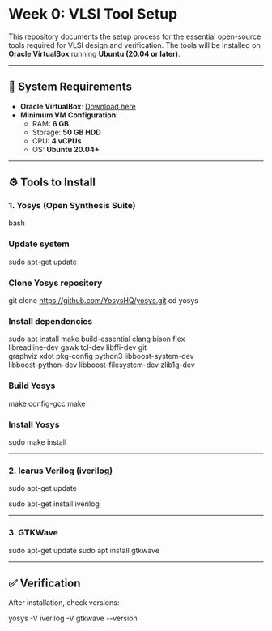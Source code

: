 # Week 0: VLSI Tool Setup

This repository documents the setup process for the essential open-source tools required for VLSI design and verification. The tools will be installed on **Oracle VirtualBox** running **Ubuntu (20.04 or later)**.

---

## 📌 System Requirements

- **Oracle VirtualBox**: [Download here](https://www.virtualbox.org/wiki/Downloads)  
- **Minimum VM Configuration**:
  - RAM: **6 GB**
  - Storage: **50 GB HDD**
  - CPU: **4 vCPUs**
  - OS: **Ubuntu 20.04+**

---

## ⚙️ Tools to Install

### 1. Yosys (Open Synthesis Suite)
bash
### Update system
sudo apt-get update

### Clone Yosys repository
git clone https://github.com/YosysHQ/yosys.git
cd yosys

### Install dependencies
sudo apt install make build-essential clang bison flex \
libreadline-dev gawk tcl-dev libffi-dev git \
graphviz xdot pkg-config python3 libboost-system-dev \
libboost-python-dev libboost-filesystem-dev zlib1g-dev

### Build Yosys
make config-gcc
make

### Install Yosys
sudo make install

---

### 2. Icarus Verilog (iverilog)

sudo apt-get update

sudo apt-get install iverilog

---

### 3. GTKWave

sudo apt-get update
sudo apt install gtkwave

---

## ✅ Verification

After installation, check versions:

yosys -V
iverilog -V
gtkwave --version

